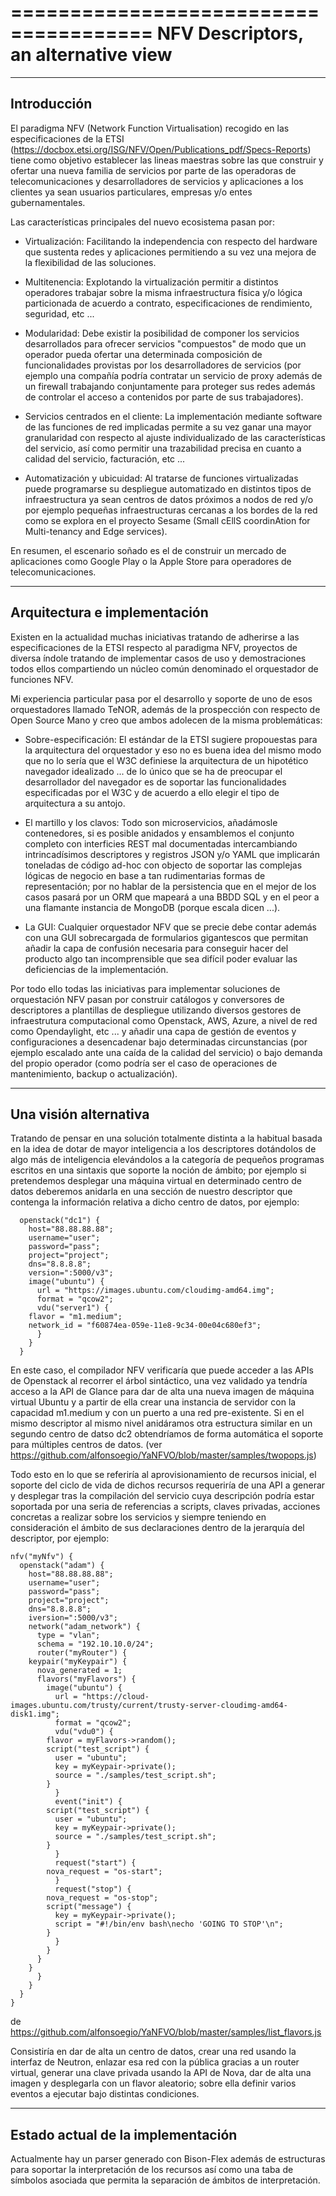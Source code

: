 ======================================
NFV Descriptors, an alternative view
======================================
------------------------------------------------------------------------------------------
Introducción
------------------------------------------------------------------------------------------

El paradigma NFV (Network Function Virtualisation)
recogido en las especificaciones de la
ETSI (https://docbox.etsi.org/ISG/NFV/Open/Publications_pdf/Specs-Reports)
tiene como objetivo establecer las lineas maestras
sobre las que construir y ofertar una nueva familia
de servicios por parte de las operadoras de telecomunicaciones y
desarrolladores de servicios y aplicaciones a los clientes
ya sean usuarios particulares, empresas y/o entes gubernamentales.

Las características principales del nuevo ecosistema pasan por:

- Virtualización:
Facilitando la independencia con respecto
del hardware que sustenta redes y aplicaciones permitiendo
a su vez una mejora de la flexibilidad de las soluciones.

- Multitenencia:
Explotando la virtualización permitir a
distintos operadores trabajar sobre la misma infraestructura
física y/o lógica particionada de acuerdo a contrato,
especificaciones de rendimiento, seguridad, etc ...

- Modularidad:
Debe existir la posibilidad de componer
los servicios desarrollados para ofrecer servicios "compuestos"
de modo que un operador pueda ofertar una determinada composición
de funcionalidades provistas por los desarrolladores de servicios
(por ejemplo una compañía podría contratar un servicio de proxy
además de un firewall trabajando conjuntamente para proteger
sus redes además de controlar el acceso a contenidos por parte
de sus trabajadores).

- Servicios centrados en el cliente:
La implementación mediante
software de las funciones de red implicadas permite a su vez
ganar una mayor granularidad con respecto al ajuste individualizado
de las características del servicio, así como permitir una
trazabilidad precisa en cuanto a calidad del servicio, facturación, etc ...

- Automatización y ubicuidad:
Al tratarse de funciones virtualizadas
puede programarse su despliegue automatizado en distintos tipos de infraestructura
ya sean centros de datos próximos a nodos de red y/o por ejemplo
pequeñas infraestructuras cercanas a los bordes de la red como se explora
en el proyecto Sesame (Small cEllS coordinAtion for Multi-tenancy and Edge services).

En resumen, el escenario soñado es el de construir un mercado de aplicaciones
como Google Play o la Apple Store para operadores de telecomunicaciones.


------------------------------------------------------------------------------------------
Arquitectura e implementación
------------------------------------------------------------------------------------------

Existen en la actualidad muchas iniciativas tratando de adherirse a las
especificaciones de la ETSI respecto al paradigma NFV, proyectos de diversa
índole tratando de implementar casos de uso y demostraciones todos ellos compartiendo
un núcleo común denominado el orquestador de funciones NFV.

Mi experiencia particular pasa por el desarrollo y soporte de uno de esos orquestadores
llamado TeNOR, además de la prospección con respecto de Open Source Mano y creo que ambos
adolecen de la misma problemáticas:

- Sobre-especificación:
El estándar de la ETSI sugiere propouestas para
la arquitectura del orquestador y eso no es buena idea
del mismo modo que no lo sería que
el W3C definiese la arquitectura de un hipotético navegador idealizado ... de lo único
que se ha de preocupar el desarrollador del navegador es de soportar las funcionalidades
especificadas por el W3C y de acuerdo a ello elegir el tipo de arquitectura a su antojo.

- El martillo y los clavos:
Todo son microservicios, añadámosle contenedores, si es posible anidados
y ensamblemos el conjunto completo con interficies REST mal documentadas
intercambiando intrincadísimos descriptores y registros JSON y/o YAML que implicarán
toneladas de código ad-hoc con objecto de soportar las complejas lógicas de negocio
en base a tan rudimentarias formas de representación; por no hablar de la persistencia
que en el mejor de los casos pasará por un ORM que mapeará a una BBDD SQL y en el peor
a una flamante instancia de MongoDB (porque escala dicen ...).

- La GUI:
Cualquier orquestador NFV que se precie debe contar además con una
GUI sobrecargada de formularios gigantescos que permitan añadir la capa de confusión
necesaria para conseguir hacer del producto algo tan incomprensible que
sea difícil poder evaluar las deficiencias de la implementación.

Por todo ello todas las iniciativas para implementar soluciones de orquestación
NFV pasan por construir catálogos y conversores de descriptores a plantillas de despliegue
utilizando diversos gestores de infraestrutura computacional como Openstack, AWS, Azure,
a nivel de red como Opendaylight, etc ... y añadir una capa de gestión de eventos
y configuraciones a desencadenar bajo determinadas circunstancias (por ejemplo escalado
ante una caída de la calidad del servicio) o bajo demanda del propio operador (como
podría ser el caso de operaciones de mantenimiento, backup o actualización).

------------------------------------------------------------------------------------------
Una visión alternativa
------------------------------------------------------------------------------------------

Tratando de pensar en una solución totalmente distinta a la habitual
basada en la idea de dotar de mayor inteligencia a los descriptores dotándolos
de algo más de inteligencia elevándolos a la categoría de pequeños programas
escritos en una sintaxis que soporte la noción de ámbito; por ejemplo si pretendemos
desplegar una máquina virtual en determinado centro de datos deberemos anidarla
en una sección de nuestro descriptor que contenga la información relativa
a dicho centro de datos, por ejemplo:

```
  openstack("dc1") {
    host="88.88.88.88";
    username="user";
    password="pass";
    project="project";
    dns="8.8.8.8";
    version=":5000/v3";
    image("ubuntu") {
      url = "https://images.ubuntu.com/cloudimg-amd64.img";
      format = "qcow2";
      vdu("server1") {
	flavor = "m1.medium";
	network_id = "f60874ea-059e-11e8-9c34-00e04c680ef3";
      }
    }
  }
```
En este caso, el compilador NFV verificaría que puede acceder
a las APIs de Openstack al recorrer el árbol sintáctico, una vez validado
ya tendría acceso a la API de Glance para dar de alta una nueva imagen
de máquina virtual Ubuntu y a partir de ella crear una instancia
de servidor con la capacidad m1.medium y con un puerto a una red
pre-existente. Si en el mismo descriptor al mismo nivel anidáramos
otra estructura similar en un segundo centro de datso dc2 obtendríamos
de forma automática el soporte para múltiples centros de datos.
(ver https://github.com/alfonsoegio/YaNFVO/blob/master/samples/twopops.js)

Todo esto en lo que se referiría al aprovisionamiento de recursos
inicial, el soporte del ciclo de vida de dichos recursos requeriría
de una API a generar y desplegar tras la compilación del servicio
cuya descripción podría estar soportada por una seria de referencias
a scripts, claves privadas, acciones concretas a realizar sobre los servicios
y siempre teniendo en consideración el ámbito de sus declaraciones
dentro de la jerarquía del descriptor, por ejemplo:

```
nfv("myNfv") {
  openstack("adam") {
    host="88.88.88.88";
    username="user";
    password="pass";
    project="project";
    dns="8.8.8.8";
    iversion=":5000/v3";
    network("adam_network") {
      type = "vlan";
      schema = "192.10.10.0/24";
      router("myRouter") {
	keypair("myKeypair") {
	  nova_generated = 1;
	  flavors("myFlavors") {
	    image("ubuntu") {
	      url = "https://cloud-images.ubuntu.com/trusty/current/trusty-server-cloudimg-amd64-disk1.img";
	      format = "qcow2";
	      vdu("vdu0") {
		flavor = myFlavors->random();
		script("test_script") {
		  user = "ubuntu";
		  key = myKeypair->private();
		  source = "./samples/test_script.sh";
		}
	      }
	      event("init") {
		script("test_script") {
		  user = "ubuntu";
		  key = myKeypair->private();
		  source = "./samples/test_script.sh";
		}
	      }
	      request("start") {
		nova_request = "os-start";
	      }
	      request("stop") {
		nova_request = "os-stop";
		script("message") {
		  key = myKeypair->private();
		  script = "#!/bin/env bash\necho 'GOING TO STOP'\n";
		}
	      }
	    }
	  }
	}
      }
    }
  }
}
```

de https://github.com/alfonsoegio/YaNFVO/blob/master/samples/list_flavors.js

Consistiría en dar de alta un centro de datos, crear una red usando la interfaz
de Neutron, enlazar esa red con la pública gracias a un router virtual,
generar una clave privada usando la API de Nova, dar de alta
una imagen y desplegarla con un flavor aleatorio; sobre ella definir
varios eventos a ejecutar bajo distintas condiciones.

------------------------------------------------------------------------------------------
Estado actual de la implementación
------------------------------------------------------------------------------------------

Actualmente hay un parser generado con Bison-Flex además de estructuras
para soportar la interpretación de los recursos así como una taba de símbolos
asociada que permita la separación de ámbitos de interpretación.
